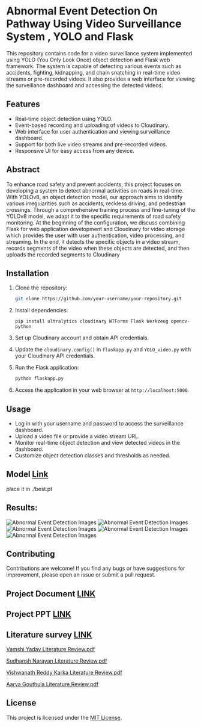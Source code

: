 # Abnormal Event Detection On Pathway Using Video Surveillance System , YOLO and Flask

This repository contains code for a video surveillance system implemented using YOLO (You Only Look Once) object detection and Flask web framework. The system is capable of detecting various events such as accidents, fighting, kidnapping, and chain snatching in real-time video streams or pre-recorded videos. It also provides a web interface for viewing the surveillance dashboard and accessing the detected videos.

## Features

- Real-time object detection using YOLO.
- Event-based recording and uploading of videos to Cloudinary.
- Web interface for user authentication and viewing surveillance dashboard.
- Support for both live video streams and pre-recorded videos.
- Responsive UI for easy access from any device.

## Abstract
To enhance road safety and prevent accidents, this project focuses on developing a system to detect abnormal activities on roads in real-time. With YOLOv8, an object detection model, our approach aims to identify various irregularities such as accidents, reckless driving, and pedestrian crossings. Through a comprehensive training process and fine-tuning of the YOLOv8 model, we adapt it to the specific requirements of road safety monitoring. At the beginning of the configuration, we discuss combining Flask for web application development and Cloudinary for video storage which provides the user with user authentication, video processing, and streaming. In the end, it detects the specific objects in a video stream, records segments of the video when these objects are detected, and then uploads the recorded segments to Cloudinary


## Installation

1. Clone the repository:

   ```bash
   git clone https://github.com/your-username/your-repository.git
   ```

2. Install dependencies:

   ``` 
   pip install ultralytics cloudinary WTForms Flask Werkzeug opencv-python
   ```

3. Set up Cloudinary account and obtain API credentials.
   
4. Update the `cloudinary.config()` in `flaskapp.py` and `YOLO_video.py` with your Cloudinary API credentials.

5. Run the Flask application:

   ```bash
   python flaskapp.py
   ```

6. Access the application in your web browser at `http://localhost:5000`.

## Usage

- Log in with your username and password to access the surveillance dashboard.
- Upload a video file or provide a video stream URL.
- Monitor real-time object detection and view detected videos in the dashboard.
- Customize object detection classes and thresholds as needed.

## Model  [Link](https://drive.google.com/file/d/1j9kSzI7T8gUMLRnBlL3S1LXYimoXg9UG/view?usp=sharing) 
place it in ./best.pt

## Results:


![Abnormal Event Detection Images](https://github.com/vishwanathkarka/Abnormal-Event-Detection-On-Pathway/assets/86046138/82568156-01a4-42d4-858e-920556dbb9bb)
![Abnormal Event Detection Images](https://github.com/vishwanathkarka/Abnormal-Event-Detection-On-Pathway/assets/86046138/7f5e8d9d-97ff-4bbc-bb9b-c4afaf1a8be0)
![Abnormal Event Detection Images](https://github.com/vishwanathkarka/Abnormal-Event-Detection-On-Pathway/assets/86046138/eaca13bb-39a0-4c38-ab4d-0da5efbe61e0)
![Abnormal Event Detection Images](https://github.com/vishwanathkarka/Abnormal-Event-Detection-On-Pathway/assets/86046138/b722e0e6-8aea-4f41-9c58-2283b9dc02dc)
![Abnormal Event Detection Images](https://github.com/vishwanathkarka/Abnormal-Event-Detection-On-Pathway/assets/86046138/b9f4a875-eb86-472e-8576-2f1e082241b6)


## Contributing

Contributions are welcome! If you find any bugs or have suggestions for improvement, please open an issue or submit a pull request.


## Project Document [LINK](https://github.com/vishwanathkarka/Abnormal-Event-Detection-On-Pathway/files/14969800/main.doc.pdf)

## Project PPT [LINK](https://github.com/vishwanathkarka/Abnormal-Event-Detection-On-Pathway/files/14969845/Abnoramal.Event.Detection.on.Pathway.using.Yolo.pdf)
 
## Literature survey [LINK](https://github.com/vishwanathkarka/Abnormal-Event-Detection-On-Pathway/files/14969839/Abnormal_Event_Detection_On_Pathway__Copy_.1.pdf)

[Vamshi Yadav Literature Review.pdf](https://github.com/vishwanathkarka/Abnormal-Event-Detection-On-Pathway/files/14969903/20R21A6606.Literature.Review.1.pdf)

[Sudhansh Narayan Literature Review.pdf](https://github.com/vishwanathkarka/Abnormal-Event-Detection-On-Pathway/files/14969902/20R21A6629.Literature.Review.pdf)


[Vishwanath Reddy Karka Literature Review.pdf](https://github.com/vishwanathkarka/Abnormal-Event-Detection-On-Pathway/files/14969901/21R25A6603.Literature.Review.1.pdf)


[Aarya Gouthula Literature Review.pdf](https://github.com/vishwanathkarka/Abnormal-Event-Detection-On-Pathway/files/14969900/20R21A6619.Literature.Review.2.pdf)

## License

This project is licensed under the [MIT License](LICENSE).


